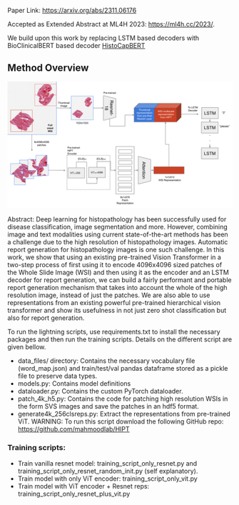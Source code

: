 Paper Link: https://arxiv.org/abs/2311.06176

Accepted as Extended Abstract at ML4H 2023: https://ml4h.cc/2023/.

We build upon this work by replacing LSTM based decoders with BioClinicalBERT based decoder [HistoCapBERT](https://github.com/ssen7/histo_cap_transformers)

## Method Overview

![Method Overview](./img/ViTMethodOverviewFinal.png)

Abstract:
Deep learning for histopathology has been successfully used for disease classification, image segmentation and more. However, combining image and text modalities using current state-of-the-art methods has been a challenge due to the high resolution of histopathology images. Automatic report generation for histopathology images is one such challenge. In this work, we show that using an existing pre-trained Vision Transformer in a two-step process of first using it to encode 4096x4096 sized patches of the Whole Slide Image (WSI) and then using it as the encoder and an LSTM decoder for report generation, we can build a fairly performant and portable report generation mechanism that takes into account the whole of the high resolution image, instead of just the patches. We are also able to use representations from an existing powerful pre-trained hierarchical vision transformer and show its usefulness in not just zero shot classification but also for report generation.


To run the lightning scripts, use requirements.txt to install the necessary packages and then run the training scripts. Details on the different script are given bellow.

- data_files/ directory: Contains the necessary vocabulary file (word_map.json) and train/test/val pandas dataframe stored as a pickle file to preserve data types.
- models.py: Contains model definitions
- dataloader.py: Contains the custom PyTorch dataloader.
- patch_4k_h5.py: Contains the code for patching high resolution WSIs in the form SVS images and save the patches in an hdf5 format.
- generate4k_256clsreps.py: Extract the representations from pre-trained ViT. WARNING: To run this script download the following GitHub repo: https://github.com/mahmoodlab/HIPT


### Training scripts:

- Train vanilla resnet model: training_script_only_resnet.py and training_script_only_resnet_random_init.py (self explanatory).
- Train model with only ViT encoder: training_script_only_vit.py
- Train model with ViT encoder + Resnet reps: training_script_only_resnet_plus_vit.py